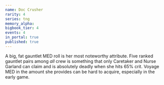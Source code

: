 ```yaml
---
name: Doc Crusher
rarity: 4
series: tng
memory_alpha:
bigbook_tier: 4
events: 4
in_portal: true
published: true
---
```


A big, fat gauntlet MED roll is her most noteworthy attribute. Five ranked gauntlet pairs among _all_ crew is something that only Caretaker and Nurse Garland can claim and is absolutely deadly when she hits 65% crit. Voyage MED in the amount she provides can be hard to acquire, especially in the early game.
